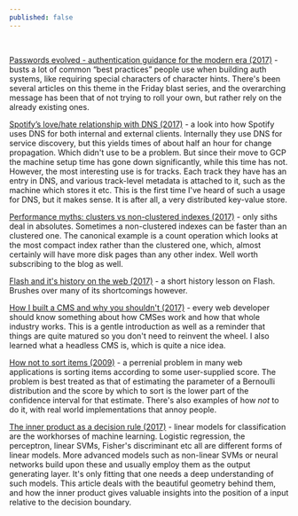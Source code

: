 ```yaml
---
published: false
---
```

   

[Passwords evolved - authentication guidance for the modern era (2017)](https://www.troyhunt.com/passwords-evolved-authentication-guidance-for-the-modern-era/) - busts a lot of common “best practices” people use when building auth systems, like requiring special characters of character hints. There's been several articles on this theme in the Friday blast series, and the overarching message has been that of not trying to roll your own,  but rather rely on the already existing ones.

[Spotify’s love/hate relationship with DNS (2017)](http://labs.spotify.com/2017/03/31/spotifys-lovehate-relationship-with-dns/) - a look into how Spotify uses DNS for both internal and external clients. Internally they use DNS for service discovery, but this yields times of about half an hour for change propagation. Which didn't use to be a problem. But since their move to GCP the machine setup time has gone down significantly, while this time has not. However, the most interesting use is for tracks. Each track they have has an entry in DNS, and various track-level metadata is attached to it, such as the machine which stores it etc. This is the first time I've heard of such a usage for DNS, but it makes sense. It is after all, a very distributed key-value store.

[Performance myths: clusters vs non-clustered indexes (2017)](https://sqlperformance.com/2017/03/sql-indexes/performance-myths-clustered-vs-non-clustered) - only siths deal in absolutes. Sometimes a non-clustered indexes can be faster than an clustered one. The canonical example is a count operation which looks at the most compact index rather than the clustered one, which, almost certainly will have more disk pages than any other index. Well worth subscribing to the blog as well.

[Flash and it's history on the web (2017)](http://thehistoryoftheweb.com/the-story-of-flash/) - a short history lesson on Flash. Brushes over many of its shortcomings however.

[How I built a CMS and why you shouldn't (2017)](https://hackernoon.com/how-i-built-a-cms-and-why-you-shouldnt-daff6042413a?source=rss----3a8144eabfe3---4) - every web developer should know something about how CMSes work and how that whole industry works. This is a gentle introduction as well as a reminder that things are quite matured so you don't need to reinvent the wheel. I also learned what a headless CMS is, which is quite a nice idea.

[How not to sort items (2009)](http://www.evanmiller.org/how-not-to-sort-by-average-rating.html) - a perrenial problem in many web applications is sorting items according to some user-supplied score. The problem is best treated as that of estimating the parameter of a Bernoulli distribution and the score by which to sort is the lower part of the confidence interval for that estimate. There's also examples of how _not_ to do it, with real world implementations that annoy people.

[The inner product as a decision rule (2017)](https://jeremykun.com/2017/05/22/the-inner-product-as-a-decision-rule/) - linear models for classification are the workhorses of machine learning. Logistic regression, the perceptron, linear SVMs, Fisher's discriminant etc all are different forms of linear models. More advanced models such as non-linear SVMs or neural networks build upon these and usually employ them as the output generating layer. It's only fitting that one needs a deep understanding of such models. This article deals with the beautiful geometry behind them, and how the inner product gives valuable insights into the position of a input relative to the decision boundary.
